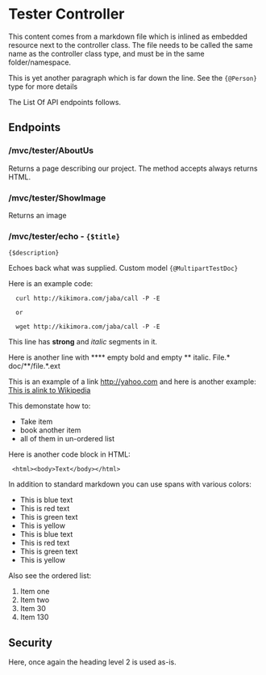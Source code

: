 ﻿# Tester Controller
This content comes from a markdown file which is inlined as embedded resource next to the controller class.
The file needs to be called the same name as the controller class type, and must be in the same folder/namespace.



This is yet another paragraph which is far down the line. See the `{@Person}` type for more details

The List Of API endpoints follows.
## Endpoints

### /mvc/tester/AboutUs
Returns a page describing our project. The method accepts always returns HTML.

### /mvc/tester/ShowImage
Returns an image

### /mvc/tester/echo - `{$title}`
`{$description}`

Echoes back what was supplied. Custom model `{@MultipartTestDoc}`

Here is an example code:
```
  curl http://kikimora.com/jaba/call -P -E

  or

  wget http://kikimora.com/jaba/call -P -E
```

This line has **strong** and *italic* segments in it.

Here is another line with **** empty bold and empty ** italic. File.*
doc/**/file.*.ext

This is an example of a link http://yahoo.com
and here is another example:  [This is alink to Wikipedia](http://wikipedia.org)

This demonstate how to:
- Take item
- book another item 
- all of them in un-ordered list

Here is another code block in HTML:
```
 <html><body>Text</body></html>
```

In addition to standard markdown you can use spans with various colors:
* This is <span class="text-blue">blue text</span>
* This is <span class="text-red">red text</span>
* This is <span class="text-green">green text</span>
* This is <span class="text-yellow">yellow</span>
* This is <span class="text-hi-blue">blue text</span>
* This is <span class="text-hi-red">red text</span>
* This is <span class="text-hi-green">green text</span>
* This is <span class="text-hi-yellow">yellow</span>


Also see the ordered list:
1. Item one
2. Item two
30. Item 30
130. Item 130   

## Security
Here, once again the heading level 2 is used as-is.

